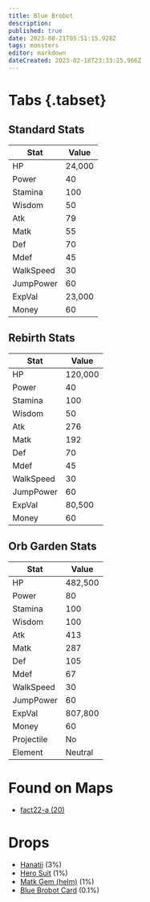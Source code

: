 ```yaml
---
title: Blue Brobot
description: 
published: true
date: 2023-08-21T05:51:15.928Z
tags: monsters
editor: markdown
dateCreated: 2023-02-18T23:33:25.966Z
---
```


# Tabs {.tabset}

## Standard Stats

|Stat|Value|
|-|-|
|HP|24,000|
|Power|40|
|Stamina|100|
|Wisdom|50|
|Atk|79|
|Matk|55|
|Def|70|
|Mdef|45|
|WalkSpeed|30|
|JumpPower|60|
|ExpVal|23,000|
|Money|60|
## Rebirth Stats

|Stat|Value|
|-|-|
|HP|120,000|
|Power|40|
|Stamina|100|
|Wisdom|50|
|Atk|276|
|Matk|192|
|Def|70|
|Mdef|45|
|WalkSpeed|30|
|JumpPower|60|
|ExpVal|80,500|
|Money|60|
## Orb Garden Stats

|Stat|Value|
|-|-|
|HP|482,500|
|Power|80|
|Stamina|100|
|Wisdom|100|
|Atk|413|
|Matk|287|
|Def|105|
|Mdef|67|
|WalkSpeed|30|
|JumpPower|60|
|ExpVal|807,800|
|Money|60|
|Projectile|No|
|Element|Neutral|

# Found on Maps
 * [fact22-a (20)](/maps/fact22-a)

# Drops
 * [Hanatii](/items/hanatii) (3%)
 * [Hero Suit](/items/hero-suit) (1%)
 * [Matk Gem (helm)](/items/matk-gem-helm) (1%)
 * [Blue Brobot Card](/items/blue-brobot-card) (0.1%)
